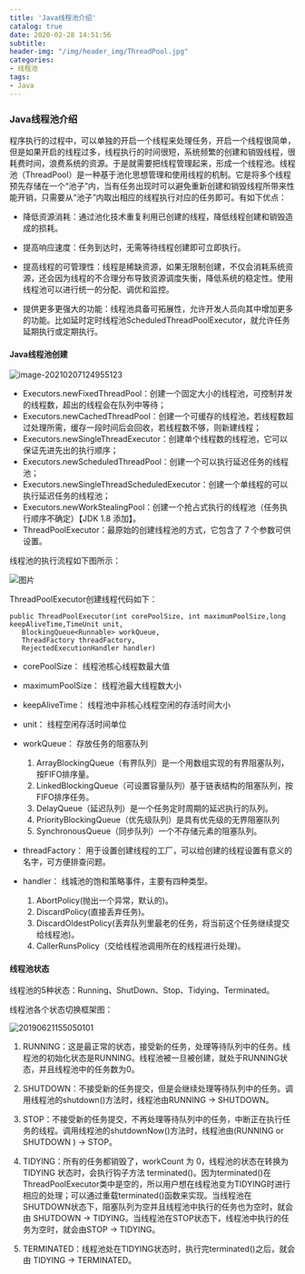 ```yaml
---
title: 'Java线程池介绍'
catalog: true
date: 2020-02-28 14:51:56
subtitle:
header-img: "/img/header_img/ThreadPool.jpg"
categories:
- 线程池
tags:
- Java
---
```


### Java线程池介绍

程序执行的过程中，可以单独的开启一个线程来处理任务，开启一个线程很简单，但是如果开启的线程过多，线程执行的时间很短，系统频繁的创建和销毁线程，很耗费时间，浪费系统的资源。于是就需要把线程管理起来，形成一个线程池。线程池（ThreadPool）是一种基于池化思想管理和使用线程的机制。它是将多个线程预先存储在一个“池子”内，当有任务出现时可以避免重新创建和销毁线程所带来性能开销，只需要从“池子”内取出相应的线程执行对应的任务即可。有如下优点：

* 降低资源消耗：通过池化技术重复利用已创建的线程，降低线程创建和销毁造成的损耗。

* 提高响应速度：任务到达时，无需等待线程创建即可立即执行。

* 提高线程的可管理性：线程是稀缺资源，如果无限制创建，不仅会消耗系统资源，还会因为线程的不合理分布导致资源调度失衡，降低系统的稳定性。使用线程池可以进行统一的分配、调优和监控。

* 提供更多更强大的功能：线程池具备可拓展性，允许开发人员向其中增加更多的功能。比如延时定时线程池ScheduledThreadPoolExecutor，就允许任务延期执行或定期执行。

#### Java线程池创建

![image-20210207124955123](http://image.wangxiaohuan.com/blog/image/image-20210207124955123.png)

- Executors.newFixedThreadPool：创建一个固定大小的线程池，可控制并发的线程数，超出的线程会在队列中等待；
- Executors.newCachedThreadPool：创建一个可缓存的线程池，若线程数超过处理所需，缓存一段时间后会回收，若线程数不够，则新建线程；
- Executors.newSingleThreadExecutor：创建单个线程数的线程池，它可以保证先进先出的执行顺序；
- Executors.newScheduledThreadPool：创建一个可以执行延迟任务的线程池；
- Executors.newSingleThreadScheduledExecutor：创建一个单线程的可以执行延迟任务的线程池；
- Executors.newWorkStealingPool：创建一个抢占式执行的线程池（任务执行顺序不确定）【JDK 1.8 添加】。
- ThreadPoolExecutor：最原始的创建线程池的方式，它包含了 7 个参数可供设置。

线程池的执行流程如下图所示：

![图片](http://image.wangxiaohuan.com/blog/image/640.png)

ThreadPoolExecutor创建线程代码如下：

```
public ThreadPoolExecutor(int corePoolSize, int maximumPoolSize,long keepAliveTime,TimeUnit unit,
   BlockingQueue<Runnable> workQueue,
   ThreadFactory threadFactory,
   RejectedExecutionHandler handler) 
```

* corePoolSize： 线程池核心线程数最大值

* maximumPoolSize： 线程池最大线程数大小

* keepAliveTime： 线程池中非核心线程空闲的存活时间大小

* unit： 线程空闲存活时间单位

* workQueue： 存放任务的阻塞队列

    1. ArrayBlockingQueue（有界队列）是一个用数组实现的有界阻塞队列，按FIFO排序量。
    2. LinkedBlockingQueue（可设置容量队列）基于链表结构的阻塞队列，按FIFO排序任务。
    3. DelayQueue（延迟队列）是一个任务定时周期的延迟执行的队列。
    4. PriorityBlockingQueue（优先级队列）是具有优先级的无界阻塞队列
    5. SynchronousQueue（同步队列）一个不存储元素的阻塞队列。


* threadFactory： 用于设置创建线程的工厂，可以给创建的线程设置有意义的名字，可方便排查问题。

* handler： 线城池的饱和策略事件，主要有四种类型。

    1. AbortPolicy(抛出一个异常，默认的)。
    2. DiscardPolicy(直接丢弃任务)。
    3. DiscardOldestPolicy(丢弃队列里最老的任务，将当前这个任务继续提交给线程池)。
    4. CallerRunsPolicy（交给线程池调用所在的线程进行处理)。

#### 线程池状态

线程池的5种状态：Running、ShutDown、Stop、Tidying、Terminated。

线程池各个状态切换框架图：

![20190621155050101](http://image.wangxiaohuan.com/blog/image/20190621155050101.jpg)


1. RUNNING：这是最正常的状态，接受新的任务，处理等待队列中的任务。线程池的初始化状态是RUNNING。线程池被一旦被创建，就处于RUNNING状态，并且线程池中的任务数为0。

2. SHUTDOWN：不接受新的任务提交，但是会继续处理等待队列中的任务。调用线程池的shutdown()方法时，线程池由RUNNING -> SHUTDOWN。

3. STOP：不接受新的任务提交，不再处理等待队列中的任务，中断正在执行任务的线程。调用线程池的shutdownNow()方法时，线程池由(RUNNING or SHUTDOWN ) -> STOP。

4. TIDYING：所有的任务都销毁了，workCount 为 0，线程池的状态在转换为 TIDYING 状态时，会执行钩子方法 terminated()。因为terminated()在ThreadPoolExecutor类中是空的，所以用户想在线程池变为TIDYING时进行相应的处理；可以通过重载terminated()函数来实现。当线程池在SHUTDOWN状态下，阻塞队列为空并且线程池中执行的任务也为空时，就会由 SHUTDOWN -> TIDYING。当线程池在STOP状态下，线程池中执行的任务为空时，就会由STOP -> TIDYING。

5. TERMINATED：线程池处在TIDYING状态时，执行完terminated()之后，就会由 TIDYING -> TERMINATED。

